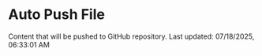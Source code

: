 # Auto Push File

Content that will be pushed to GitHub repository.
Last updated: 07/18/2025, 06:33:01 AM